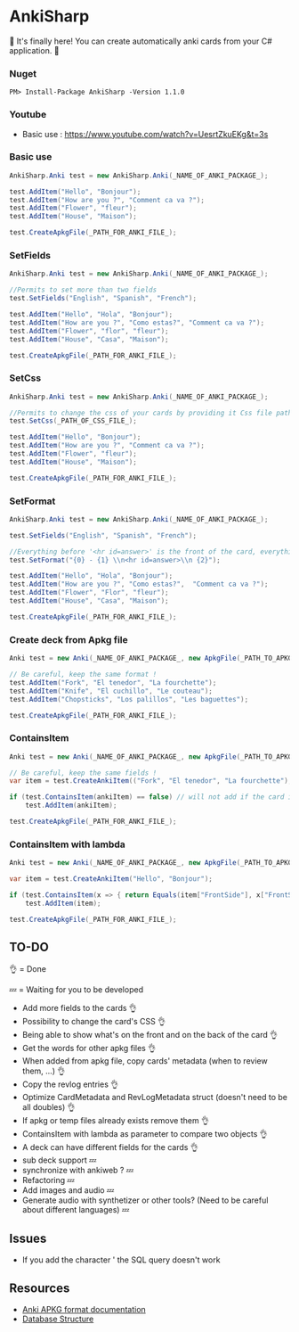 # AnkiSharp

:tada: It's finally here! You can create automatically anki cards from your C# application. :tada:

### Nuget

```
PM> Install-Package AnkiSharp -Version 1.1.0
```

### Youtube

- Basic use : https://www.youtube.com/watch?v=UesrtZkuEKg&t=3s

### Basic use
``` csharp
AnkiSharp.Anki test = new AnkiSharp.Anki(_NAME_OF_ANKI_PACKAGE_);

test.AddItem("Hello", "Bonjour");
test.AddItem("How are you ?", "Comment ca va ?");
test.AddItem("Flower", "fleur");
test.AddItem("House", "Maison");

test.CreateApkgFile(_PATH_FOR_ANKI_FILE_);
```

### SetFields
``` csharp
AnkiSharp.Anki test = new AnkiSharp.Anki(_NAME_OF_ANKI_PACKAGE_);

//Permits to set more than two fields 
test.SetFields("English", "Spanish", "French");

test.AddItem("Hello", "Hola", "Bonjour");
test.AddItem("How are you ?", "Como estas?", "Comment ca va ?");
test.AddItem("Flower", "flor", "fleur");
test.AddItem("House", "Casa", "Maison");

test.CreateApkgFile(_PATH_FOR_ANKI_FILE_);
```

### SetCss
``` csharp
AnkiSharp.Anki test = new AnkiSharp.Anki(_NAME_OF_ANKI_PACKAGE_);

//Permits to change the css of your cards by providing it Css file path
test.SetCss(_PATH_OF_CSS_FILE_);

test.AddItem("Hello", "Bonjour");
test.AddItem("How are you ?", "Comment ca va ?");
test.AddItem("Flower", "fleur");
test.AddItem("House", "Maison");

test.CreateApkgFile(_PATH_FOR_ANKI_FILE_);
```
### SetFormat
``` csharp
AnkiSharp.Anki test = new AnkiSharp.Anki(_NAME_OF_ANKI_PACKAGE_);

test.SetFields("English", "Spanish", "French");

//Everything before '<hr id=answer>' is the front of the card, everything after is the behind
test.SetFormat("{0} - {1} \\n<hr id=answer>\\n {2}");

test.AddItem("Hello", "Hola", "Bonjour");
test.AddItem("How are you ?", "Como estas?",  "Comment ca va ?");
test.AddItem("Flower", "Flor", "fleur");
test.AddItem("House", "Casa", "Maison");

test.CreateApkgFile(_PATH_FOR_ANKI_FILE_);
```

### Create deck from Apkg file

``` csharp
Anki test = new Anki(_NAME_OF_ANKI_PACKAGE_, new ApkgFile(_PATH_TO_APKG_FILE_)));

// Be careful, keep the same format !
test.AddItem("Fork", "El tenedor", "La fourchette");
test.AddItem("Knife", "El cuchillo", "Le couteau");
test.AddItem("Chopsticks", "Los palillos", "Les baguettes");

test.CreateApkgFile(_PATH_FOR_ANKI_FILE_);
```

### ContainsItem

``` csharp
Anki test = new Anki(_NAME_OF_ANKI_PACKAGE_, new ApkgFile(_PATH_TO_APKG_FILE_));

// Be careful, keep the same fields !
var item = test.CreateAnkiItem(("Fork", "El tenedor", "La fourchette");

if (test.ContainsItem(ankiItem) == false) // will not add if the card is entirely the same (same fields' value)
    test.AddItem(ankiItem);

test.CreateApkgFile(_PATH_FOR_ANKI_FILE_);
```

### ContainsItem with lambda

``` csharp
Anki test = new Anki(_NAME_OF_ANKI_PACKAGE_, new ApkgFile(_PATH_TO_APKG_FILE_));

var item = test.CreateAnkiItem("Hello", "Bonjour");

if (test.ContainsItem(x => { return Equals(item["FrontSide"], x["FrontSide"]); }) == false) // will not add if front of the card already exists
    test.AddItem(item);

test.CreateApkgFile(_PATH_FOR_ANKI_FILE_);
```

## TO-DO

:ok_hand: = Done

:zzz: = Waiting for you to be developed

- Add more fields to the cards :ok_hand:
- Possibility to change the card's CSS :ok_hand:
- Being able to show what's on the front and on the back of the card :ok_hand:
- Get the words for other apkg files :ok_hand:
- When added from apkg file, copy cards' metadata (when to review them, ...) :ok_hand:
- Copy the revlog entries :ok_hand:
- Optimize CardMetadata and RevLogMetadata struct (doesn't need to be all doubles) :ok_hand:
- If apkg or temp files already exists remove them :ok_hand:
- ContainsItem with lambda as parameter to compare two objects :ok_hand:
- A deck can have different fields for the cards :ok_hand:
- sub deck support :zzz:
- synchronize with ankiweb ? :zzz:
- Refactoring :zzz:
- Add images and audio :zzz:
- Generate audio with synthetizer or other tools? (Need to be careful about different languages) :zzz:

## Issues

- If you add the character ' the SQL query doesn't work

## Resources

- [Anki APKG format documentation](http://decks.wikia.com/wiki/Anki_APKG_format_documentation)
- [Database Structure](https://github.com/ankidroid/Anki-Android/wiki/Database-Structure)